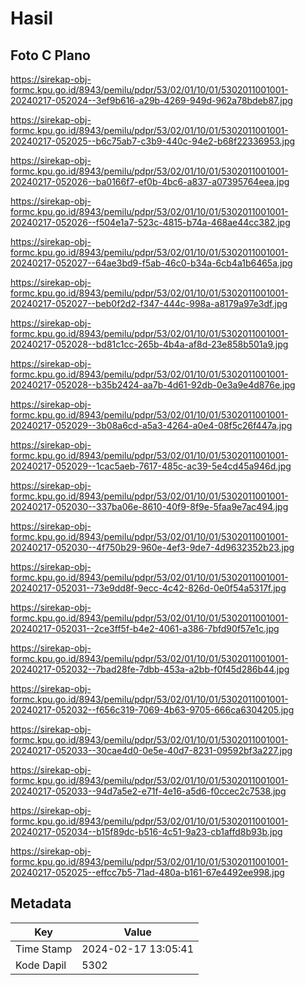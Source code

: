 # Hasil

## Foto C Plano

https://sirekap-obj-formc.kpu.go.id/8943/pemilu/pdpr/53/02/01/10/01/5302011001001-20240217-052024--3ef9b616-a29b-4269-949d-962a78bdeb87.jpg

https://sirekap-obj-formc.kpu.go.id/8943/pemilu/pdpr/53/02/01/10/01/5302011001001-20240217-052025--b6c75ab7-c3b9-440c-94e2-b68f22336953.jpg

https://sirekap-obj-formc.kpu.go.id/8943/pemilu/pdpr/53/02/01/10/01/5302011001001-20240217-052026--ba0166f7-ef0b-4bc6-a837-a07395764eea.jpg

https://sirekap-obj-formc.kpu.go.id/8943/pemilu/pdpr/53/02/01/10/01/5302011001001-20240217-052026--f504e1a7-523c-4815-b74a-468ae44cc382.jpg

https://sirekap-obj-formc.kpu.go.id/8943/pemilu/pdpr/53/02/01/10/01/5302011001001-20240217-052027--64ae3bd9-f5ab-46c0-b34a-6cb4a1b6465a.jpg

https://sirekap-obj-formc.kpu.go.id/8943/pemilu/pdpr/53/02/01/10/01/5302011001001-20240217-052027--beb0f2d2-f347-444c-998a-a8179a97e3df.jpg

https://sirekap-obj-formc.kpu.go.id/8943/pemilu/pdpr/53/02/01/10/01/5302011001001-20240217-052028--bd81c1cc-265b-4b4a-af8d-23e858b501a9.jpg

https://sirekap-obj-formc.kpu.go.id/8943/pemilu/pdpr/53/02/01/10/01/5302011001001-20240217-052028--b35b2424-aa7b-4d61-92db-0e3a9e4d876e.jpg

https://sirekap-obj-formc.kpu.go.id/8943/pemilu/pdpr/53/02/01/10/01/5302011001001-20240217-052029--3b08a6cd-a5a3-4264-a0e4-08f5c26f447a.jpg

https://sirekap-obj-formc.kpu.go.id/8943/pemilu/pdpr/53/02/01/10/01/5302011001001-20240217-052029--1cac5aeb-7617-485c-ac39-5e4cd45a946d.jpg

https://sirekap-obj-formc.kpu.go.id/8943/pemilu/pdpr/53/02/01/10/01/5302011001001-20240217-052030--337ba06e-8610-40f9-8f9e-5faa9e7ac494.jpg

https://sirekap-obj-formc.kpu.go.id/8943/pemilu/pdpr/53/02/01/10/01/5302011001001-20240217-052030--4f750b29-960e-4ef3-9de7-4d9632352b23.jpg

https://sirekap-obj-formc.kpu.go.id/8943/pemilu/pdpr/53/02/01/10/01/5302011001001-20240217-052031--73e9dd8f-9ecc-4c42-826d-0e0f54a5317f.jpg

https://sirekap-obj-formc.kpu.go.id/8943/pemilu/pdpr/53/02/01/10/01/5302011001001-20240217-052031--2ce3ff5f-b4e2-4061-a386-7bfd90f57e1c.jpg

https://sirekap-obj-formc.kpu.go.id/8943/pemilu/pdpr/53/02/01/10/01/5302011001001-20240217-052032--7bad28fe-7dbb-453a-a2bb-f0f45d286b44.jpg

https://sirekap-obj-formc.kpu.go.id/8943/pemilu/pdpr/53/02/01/10/01/5302011001001-20240217-052032--f656c319-7069-4b63-9705-666ca6304205.jpg

https://sirekap-obj-formc.kpu.go.id/8943/pemilu/pdpr/53/02/01/10/01/5302011001001-20240217-052033--30cae4d0-0e5e-40d7-8231-09592bf3a227.jpg

https://sirekap-obj-formc.kpu.go.id/8943/pemilu/pdpr/53/02/01/10/01/5302011001001-20240217-052033--94d7a5e2-e71f-4e16-a5d6-f0ccec2c7538.jpg

https://sirekap-obj-formc.kpu.go.id/8943/pemilu/pdpr/53/02/01/10/01/5302011001001-20240217-052034--b15f89dc-b516-4c51-9a23-cb1affd8b93b.jpg

https://sirekap-obj-formc.kpu.go.id/8943/pemilu/pdpr/53/02/01/10/01/5302011001001-20240217-052025--effcc7b5-71ad-480a-b161-67e4492ee998.jpg


## Metadata

| Key        | Value               |
| ---------- | ------------------- |
| Time Stamp | 2024-02-17 13:05:41 |
| Kode Dapil | 5302                |



